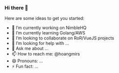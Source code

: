 ### Hi there 👋

Here are some ideas to get you started:

- 🔭 I’m currently working on NimbleHQ
- 🌱 I’m currently learning Golang/AWS
- 👯 I’m looking to collaborate on RoR/VueJS projects
- 🤔 I’m looking for help with ...
- 💬 Ask me about ...
- 📫 How to reach me: @hoangmirs
- 😄 Pronouns: ...
- ⚡ Fun fact: ...
